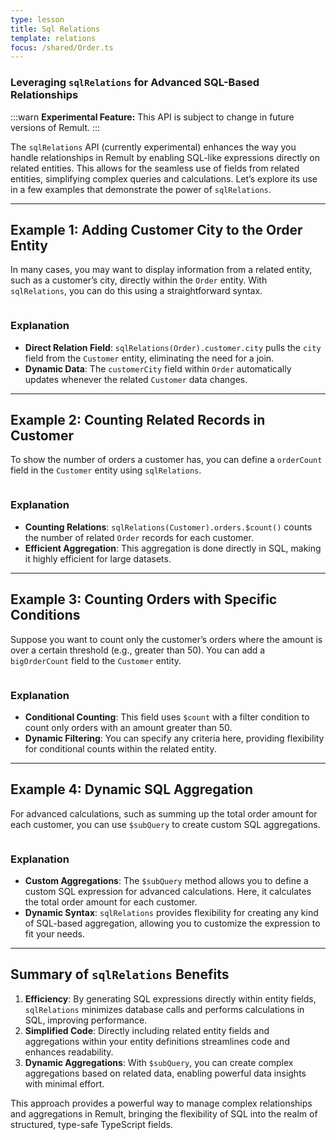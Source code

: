```yaml
---
type: lesson
title: Sql Relations
template: relations
focus: /shared/Order.ts
---
```


### Leveraging `sqlRelations` for Advanced SQL-Based Relationships

:::warn
**Experimental Feature:** This API is subject to change in future versions of Remult.
:::

The `sqlRelations` API (currently experimental) enhances the way you handle relationships in Remult by enabling SQL-like expressions directly on related entities. This allows for the seamless use of fields from related entities, simplifying complex queries and calculations. Let’s explore its use in a few examples that demonstrate the power of `sqlRelations`.

---

## Example 1: Adding Customer City to the Order Entity

In many cases, you may want to display information from a related entity, such as a customer’s city, directly within the `Order` entity. With `sqlRelations`, you can do this using a straightforward syntax.

```file:/shared/Order.ts title="shared/Order.ts" collapse={1-5,7-14} add={16-19}

```

### Explanation

- **Direct Relation Field**: `sqlRelations(Order).customer.city` pulls the `city` field from the `Customer` entity, eliminating the need for a join.
- **Dynamic Data**: The `customerCity` field within `Order` automatically updates whenever the related `Customer` data changes.

---

## Example 2: Counting Related Records in Customer

To show the number of orders a customer has, you can define a `orderCount` field in the `Customer` entity using `sqlRelations`.

```file:/shared/Customer.ts title="shared/Customer.ts" collapse={1-5,7-14,21-100} add={16-19}

```

### Explanation

- **Counting Relations**: `sqlRelations(Customer).orders.$count()` counts the number of related `Order` records for each customer.
- **Efficient Aggregation**: This aggregation is done directly in SQL, making it highly efficient for large datasets.

---

## Example 3: Counting Orders with Specific Conditions

Suppose you want to count only the customer’s orders where the amount is over a certain threshold (e.g., greater than 50). You can add a `bigOrderCount` field to the `Customer` entity.

```file:/shared/Customer.ts title="shared/Customer.ts" collapse={1-5,7-20,28-100} add={21-27}

```

### Explanation

- **Conditional Counting**: This field uses `$count` with a filter condition to count only orders with an amount greater than 50.
- **Dynamic Filtering**: You can specify any criteria here, providing flexibility for conditional counts within the related entity.

---

## Example 4: Dynamic SQL Aggregation

For advanced calculations, such as summing up the total order amount for each customer, you can use `$subQuery` to create custom SQL aggregations.

```file:/shared/Customer.ts title="shared/Customer.ts" collapse={1-5,7-28} add={29-33}

```

### Explanation

- **Custom Aggregations**: The `$subQuery` method allows you to define a custom SQL expression for advanced calculations. Here, it calculates the total order amount for each customer.
- **Dynamic Syntax**: `sqlRelations` provides flexibility for creating any kind of SQL-based aggregation, allowing you to customize the expression to fit your needs.

---

## Summary of `sqlRelations` Benefits

1. **Efficiency**: By generating SQL expressions directly within entity fields, `sqlRelations` minimizes database calls and performs calculations in SQL, improving performance.
2. **Simplified Code**: Directly including related entity fields and aggregations within your entity definitions streamlines code and enhances readability.
3. **Dynamic Aggregations**: With `$subQuery`, you can create complex aggregations based on related data, enabling powerful data insights with minimal effort.

This approach provides a powerful way to manage complex relationships and aggregations in Remult, bringing the flexibility of SQL into the realm of structured, type-safe TypeScript fields.
